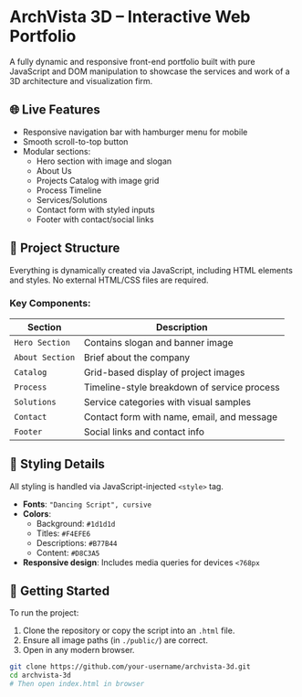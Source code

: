 # ArchVista 3D – Interactive Web Portfolio

A fully dynamic and responsive front-end portfolio built with pure JavaScript and DOM manipulation to showcase the services and work of a 3D architecture and visualization firm.

## 🌐 Live Features

- Responsive navigation bar with hamburger menu for mobile
- Smooth scroll-to-top button
- Modular sections:
  - Hero section with image and slogan
  - About Us
  - Projects Catalog with image grid
  - Process Timeline
  - Services/Solutions
  - Contact form with styled inputs
  - Footer with contact/social links

## 📁 Project Structure

Everything is dynamically created via JavaScript, including HTML elements and styles. No external HTML/CSS files are required.

### Key Components:
| Section | Description |
|--------|-------------|
| `Hero Section` | Contains slogan and banner image |
| `About Section` | Brief about the company |
| `Catalog` | Grid-based display of project images |
| `Process` | Timeline-style breakdown of service process |
| `Solutions` | Service categories with visual samples |
| `Contact` | Contact form with name, email, and message |
| `Footer` | Social links and contact info |

## 🎨 Styling Details

All styling is handled via JavaScript-injected `<style>` tag.

- **Fonts**: `"Dancing Script", cursive`
- **Colors**:
  - Background: `#1d1d1d`
  - Titles: `#F4EFE6`
  - Descriptions: `#B77B44`
  - Content: `#D8C3A5`
- **Responsive design**: Includes media queries for devices `<768px`

## 🚀 Getting Started

To run the project:

1. Clone the repository or copy the script into an `.html` file.
2. Ensure all image paths (in `./public/`) are correct.
3. Open in any modern browser.

```bash
git clone https://github.com/your-username/archvista-3d.git
cd archvista-3d
# Then open index.html in browser
